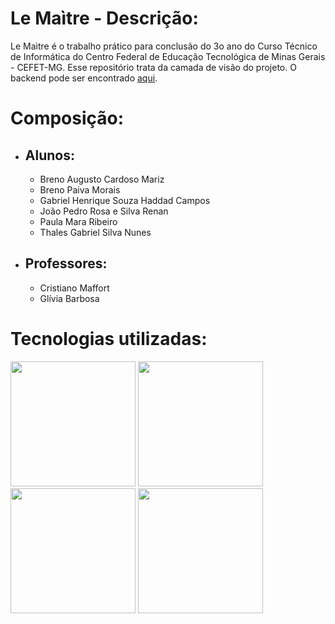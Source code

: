 # Le Maìtre - Descrição:
 Le Maìtre é o trabalho prático para conclusão do 3o ano do Curso Técnico de Informática do Centro Federal de Educação Tecnológica de Minas Gerais - CEFET-MG. Esse repositório trata da camada de visão do projeto. O backend pode ser encontrado [aqui].

# Composição:

- ## Alunos:
  - Breno Augusto Cardoso Mariz
  - Breno Paiva Morais
  - Gabriel Henrique Souza Haddad Campos
  - João Pedro Rosa e Silva Renan
  - Paula Mara Ribeiro
  - Thales Gabriel Silva Nunes

- ## Professores:
  - Cristiano Maffort
  - Glívia Barbosa

# Tecnologias utilizadas:
   <img src="http://www.mrc-productivity.com/blog/wp-content/uploads/2013/06/HTML5_SupportingElements_51.png" width="200">
   <img src="http://d29a1ukyxzvzgv.cloudfront.net/images/svg/css3.svg" width="200">
   <img src="https://www.w3schools.com/angular/pic_angular.jpg" width="200">
   <img src="https://encrypted-tbn0.gstatic.com/images?q=tbn:ANd9GcQ02gtIAexx_8falnbiLY50us6NiE8u892GVCKL9JYFd0iF-x8uZQ" width="200">

[aqui]: https://github.com/ThalesGSN/LemaitreMODEL
